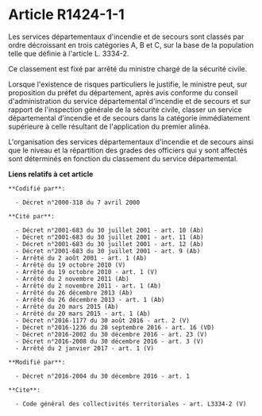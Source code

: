 # Article R1424-1-1

Les services départementaux d'incendie et de secours sont classés par ordre décroissant en trois catégories A, B et C, sur la
base de la population telle que définie à l'article L. 3334-2. 

Ce classement est fixé par arrêté du ministre chargé de la sécurité civile. 

Lorsque l'existence de risques particuliers le justifie, le ministre peut, sur proposition du préfet du département, après
avis conforme du conseil d'administration du service départemental d'incendie et de secours et sur rapport de l'inspection
générale de la sécurité civile, classer un service départemental d'incendie et de secours dans la catégorie immédiatement
supérieure à celle résultant de l'application du premier alinéa. 

L'organisation des services départementaux d'incendie et de secours ainsi que le niveau et la répartition des grades des
officiers qui y sont affectés sont déterminés en fonction du classement du service départemental.

**Liens relatifs à cet article**

	**Codifié par**:

	  - Décret n°2000-318 du 7 avril 2000

	**Cité par**:

	  - Décret n°2001-683 du 30 juillet 2001 - art. 10 (Ab)
	  - Décret n°2001-683 du 30 juillet 2001 - art. 11 (Ab)
	  - Décret n°2001-683 du 30 juillet 2001 - art. 12 (Ab)
	  - Décret n°2001-683 du 30 juillet 2001 - art. 9 (Ab)
	  - Arrêté du 2 août 2001 - art. 1 (Ab)
	  - Arrêté du 19 octobre 2010 (V)
	  - Arrêté du 19 octobre 2010 - art. 1 (V)
	  - Arrêté du 2 novembre 2011 (Ab)
	  - Arrêté du 2 novembre 2011 - art. 1 (Ab)
	  - Arrêté du 26 décembre 2013 (Ab)
	  - Arrêté du 26 décembre 2013 - art. 1 (Ab)
	  - Arrêté du 20 mars 2015 (Ab)
	  - Arrêté du 20 mars 2015 - art. 1 (Ab)
	  - Décret n°2016-1177 du 30 août 2016 - art. 2 (V)
	  - Décret n°2016-1236 du 20 septembre 2016 - art. 16 (VD)
	  - Décret n°2016-2002 du 30 décembre 2016 - art. 23 (V)
	  - Décret n°2016-2008 du 30 décembre 2016 - art. 3 (V)
	  - Arrêté du 2 janvier 2017 - art. 1 (V)

	**Modifié par**:

	  - Décret n°2016-2004 du 30 décembre 2016 - art. 1

	**Cite**:

	  - Code général des collectivités territoriales - art. L3334-2 (V)
